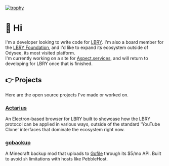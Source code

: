 [![trophy](https://github-profile-trophy.vercel.app/?username=Shroom2020)](https://github.com/ryo-ma/github-profile-trophy)
# 👋 Hi
I'm a developer looking to write code for [LBRY](https://lbry.com/). I'm also a board member for the [LBRY Foundation](https://lbry.org/), and I'd like to expand its ecosystem outside of Odysee, its most visited platform.  
I'm currently working on a site for [Aspect.services](https://aspect.services/), and will return to developing for LBRY once that is finished.

## 👉 Projects
Here are the open source projects I've made or worked on.

### [Actarius](https://github.com/Shroom2020/actarius-lbry-browser)
An Electron-based browser for LBRY built to showcase how the LBRY protocol can be applied in various ways, outside of the standard 'YouTube Clone' interfaces that dominate the ecosystem right now.
### [gobackup](https://github.com/Shroom2020/gobackup)
A Minecraft backup mod that uploads to [Gofile](https://gofile.io/) through its $5/mo API. Built to avoid `sh` limitations with hosts like PebbleHost.

<!--
**Shroom2020/Shroom2020** is a ✨ _special_ ✨ repository because its `README.md` (this file) appears on your GitHub profile.

Here are some ideas to get you started:

- 🔭 I’m currently working on ...
- 🌱 I’m currently learning ...
- 👯 I’m looking to collaborate on ...
- 🤔 I’m looking for help with ...
- 💬 Ask me about ...
- 📫 How to reach me: ...
- 😄 Pronouns: ...
- ⚡ Fun fact: ...
-->
